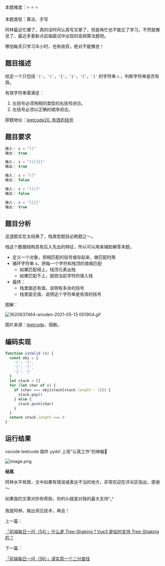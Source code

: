 本题难度：⭐ ⭐ ⭐

本题类型：算法、手写

阿林最近忙爆了，真的没时间认真写文章了，但是再忙也不能忘了学习，不然就懈怠了，最近多更新点前端面试中出现的高频算法题吧。

哪怕每天只学习半小时，也有收获，绝对不能懈怠！

## 题目描述

给定一个只包括 `'('`，`')'`，`'{'`，`'}'`，`'['`，`']'` 的字符串 `s` ，判断字符串是否有效。

有效字符串需满足：

1. 左括号必须用相同类型的右括号闭合。
2. 左括号必须以正确的顺序闭合。

原题地址：[leetcode20. 有效的括号](https://leetcode-cn.com/problems/valid-parentheses/)

## 题目要求

```js
输入： s = "()"
输出： true
```

```js
输入： s = "()[]{}"
输出： true
```

```js
输入： s = "(]"
输出： false
```

```js
输入： s = "([)]"
输出： false
```

```js
输入： s = "{[]}"
输出： true
```

## 题目分析

这道题实在太经典了，栈类型题目必刷题之一。

栈这个数据结构具有后入先出的特征，所以可以用来辅助解答本题。

- 定义一个对象，把相匹配的括号值存起来，做匹配时用
- 循环字符串 s，把每一个字符和栈顶的值做匹配
  - 如果匹配得上，栈顶元素出栈
  - 如果匹配不上，就把当前字符的值入栈
- 最终：
  - 栈里面还有值，说明有多余的括号
  - 栈里面无值，说明这个字符串是有效的括号
  
图解：

![1620837464-anoden-2021-05-13 001904.gif](https://p9-juejin.byteimg.com/tos-cn-i-k3u1fbpfcp/3ade039a4ce84305b69f69268e3d2f75~tplv-k3u1fbpfcp-watermark.image?)

图片来源：[leetcode](https://leetcode-cn.com/problems/valid-parentheses/solution/yuan-lai-hui-luo-ji-qing-xi-jian-dan-yi-yjcme/)，侵删。

## 编码实现

```js
function isValid (s) {
  const obj = {
    '(': ')',
    '[': ']',
    '{': '}'
  }
  let stack = []
  for (let char of s) {
    if (char === obj[stack[stack.length - 1]]) {
      stack.pop()
    } else {
      stack.push(char)
    }
  }
  return stack.length === 0
}
```

## 运行结果

vscode leetcode 插件 yyds! 上班“认真工作”的神器🐶

![image.png](https://p6-juejin.byteimg.com/tos-cn-i-k3u1fbpfcp/7acdf37ffd094cba81adc57964e1b3b1~tplv-k3u1fbpfcp-watermark.image?)

**结尾**

阿林水平有限，文中如果有错误或表达不当的地方，非常欢迎在评论区指出，感谢～

如果我的文章对你有帮助，你的👍就是对我的最大支持^_^

我是阿林，输出洞见技术，再会！

上一篇：

[「前端每日一问（54）」什么是 Tree-Shaking？Vue3 是如何支持 Tree-Shaking 的？](https://github.com/wlllyfor/question-everyday/blob/main/Blog/54.%E4%BB%80%E4%B9%88%E6%98%AFTree-Shaking%EF%BC%9FVue3%20%E6%98%AF%E5%A6%82%E4%BD%95%E6%94%AF%E6%8C%81%20Tree-Shaking%20%E7%9A%84%EF%BC%9F.md)

下一篇：

[「前端每日一问（56）」请实现一个二分查找](https://juejin.cn/post/7088854972737011748)
